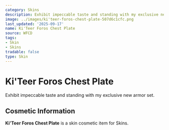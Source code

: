 ```yaml
---
category: Skins
description: Exhibit impeccable taste and standing with my exclusive new armor set.
image: ../images/ki'teer-foros-chest-plate-507d6c1cfc.png
last_updated: '2025-09-17'
name: Ki'Teer Foros Chest Plate
source: WFCD
tags:
- Skin
- Skins
tradable: false
type: Skin
---
```


# Ki'Teer Foros Chest Plate

Exhibit impeccable taste and standing with my exclusive new armor set.

## Cosmetic Information

**Ki'Teer Foros Chest Plate** is a skin cosmetic item for Skins.

